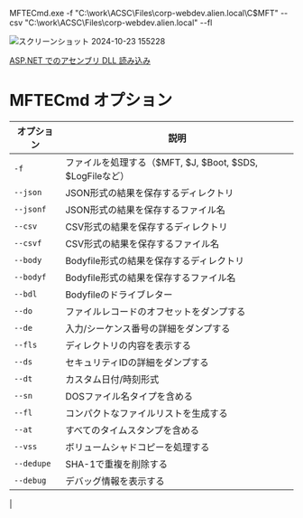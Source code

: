 MFTECmd.exe -f "C:\work\ACSC\Files\corp-webdev.alien.local\C\$MFT" --csv "C:\work\ACSC\Files\corp-webdev.alien.local" --fl



![スクリーンショット 2024-10-23 155228](https://github.com/user-attachments/assets/f350eaa7-b6b6-4090-8980-7c24f25a19c1)


[ASP.NET でのアセンブリ DLL 読み込み](https://techinfoofmicrosofttech.osscons.jp/index.php?ASP.NET%20%E3%81%A7%E3%81%AE%E3%82%A2%E3%82%BB%E3%83%B3%E3%83%96%E3%83%AA%20DLL%20%E8%AA%AD%E3%81%BF%E8%BE%BC%E3%81%BF)



# MFTECmd オプション

| オプション | 説明 |
|------------|------|
| `-f` | ファイルを処理する（$MFT, $J, $Boot, $SDS, $LogFileなど） |
| `--json` | JSON形式の結果を保存するディレクトリ |
| `--jsonf` | JSON形式の結果を保存するファイル名 |
| `--csv` | CSV形式の結果を保存するディレクトリ |
| `--csvf` | CSV形式の結果を保存するファイル名 |
| `--body` | Bodyfile形式の結果を保存するディレクトリ |
| `--bodyf` | Bodyfile形式の結果を保存するファイル名 |
| `--bdl` | Bodyfileのドライブレター |
| `--do` | ファイルレコードのオフセットをダンプする |
| `--de` | 入力/シーケンス番号の詳細をダンプする |
| `--fls` | ディレクトリの内容を表示する |
| `--ds` | セキュリティIDの詳細をダンプする |
| `--dt` | カスタム日付/時刻形式 |
| `--sn` | DOSファイル名タイプを含める |
| `--fl` | コンパクトなファイルリストを生成する |
| `--at` | すべてのタイムスタンプを含める |
| `--vss` | ボリュームシャドコピーを処理する |
| `--dedupe` | SHA-1で重複を削除する |
| `--debug` | デバッグ情報を表示する |
|
